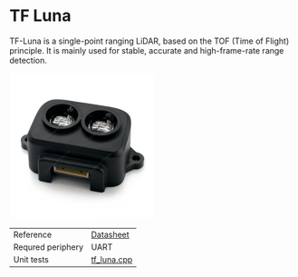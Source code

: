 # TF Luna

TF-Luna is a single-point ranging LiDAR, based on the TOF (Time of Flight) principle. It is mainly used for stable, accurate and high-frame-rate range detection.

<img src="https://github.com/ZilantRobotics/libperiph/blob/docs/assets/sensors/rangefinder/tf_luna.jpg?raw=true" alt="drawing" width="256">

|   |   |
| - | - |
| Reference | [Datasheet](https://files.seeedstudio.com/wiki/Grove-TF_Mini_LiDAR/res/SJ-PM-TF-Luna-A03-Product-Manual.pdf) |
| Requred periphery | UART |
| Unit tests | [tf_luna.cpp](../../../tests/sensors/rangefinder/tf_luna.cpp) |
